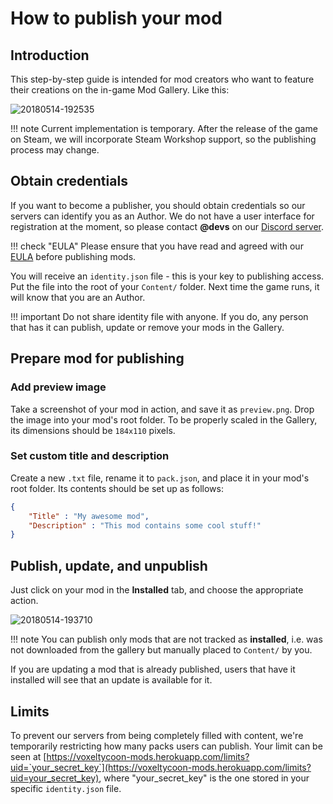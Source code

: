 # How to publish your mod

## Introduction

This step-by-step guide is intended for mod creators who want to feature their creations on the in-game Mod Gallery. Like this:

![20180514-192535](https://user-images.githubusercontent.com/1748681/78776106-042ce200-79a0-11ea-8131-852ba1d15bcc.png)

!!! note
    Current implementation is temporary. After the release of the game on Steam, we will incorporate Steam Workshop support, so the publishing process may change.

## Obtain credentials

If you want to become a publisher, you should obtain credentials so our servers can identify you as an Author. We do not have a user interface for registration at the moment, so please contact **@devs** on our [Discord server](//discord.gg/64KPWd5).

!!! check "EULA"
    Please ensure that you have read and agreed with our [EULA](//voxeltycoon.xyz/eula) before publishing mods.

You will receive an `identity.json` file - this is your key to publishing access. Put the file into the root of your `Content/` folder. Next time the game runs, it will know that you are an Author.

!!! important
    Do not share identity file with anyone. If you do, any person that has it can publish, update or remove your mods in the Gallery.

## Prepare mod for publishing

### Add preview image

Take a screenshot of your mod in action, and save it as `preview.png`. Drop the image into your mod's root folder. To be properly scaled in the Gallery, its dimensions should be `184х110` pixels.

### Set custom title and description

Create a new `.txt` file, rename it to `pack.json`, and place it in your mod's root folder. Its contents should be set up as follows:

```json
{
    "Title" : "My awesome mod",
    "Description" : "This mod contains some cool stuff!"
}
```

## Publish, update, and unpublish

Just click on your mod in the **Installed** tab, and choose the appropriate action.

![20180514-193710](https://user-images.githubusercontent.com/1748681/78776110-04c57880-79a0-11ea-87cc-67dcc39c14f6.png)

!!! note
    You can publish only mods that are not tracked as **installed**, i.e. was not downloaded from the gallery but manually placed to `Content/` by you.

If you are updating a mod that is already published, users that have it installed will see that an update is available for it.

## Limits

To prevent our servers from being completely filled with content, we're temporarily restricting how many packs users can publish. Your limit can be seen at  [https://voxeltycoon-mods.herokuapp.com/limits?uid=`your_secret_key`](https://voxeltycoon-mods.herokuapp.com/limits?uid=your_secret_key), where "your_secret_key" is the one stored in your specific `identity.json` file.